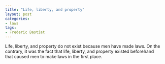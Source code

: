 ```yaml
---
title: "Life, liberty, and property"
layout: post
categories:
- laws
tags:
- Frederic Bastiat
---
```


Life, liberty, and property do not exist because men have made laws. On the contrary, it was the fact that life, liberty, and property existed beforehand that caused men to make laws in the first place.